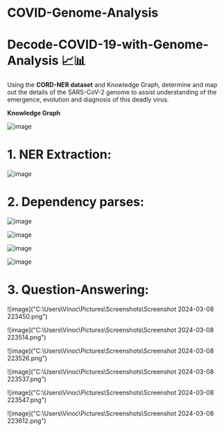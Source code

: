 # COVID-Genome-Analysis
 # Decode-COVID-19-with-Genome-Analysis 📈📊
Using the **CORD-NER dataset** and Knowledge Graph, determine and map out the details of the SARS-CoV-2 genome to assist understanding of the emergence, evolution and diagnosis of this deadly virus.

**Knowledge Graph**

![image](https://user-images.githubusercontent.com/80167074/209657706-a85a27d6-9de9-456d-aa05-d150acb297ce.png)

# **1. NER Extraction:**
![image](https://user-images.githubusercontent.com/80167074/210633033-0836a7bd-9f8a-4961-9ecc-25ed03324547.png)

# **2. Dependency parses:**

![image](https://user-images.githubusercontent.com/80167074/210633259-caba35a3-4c20-4a24-bc87-317b96d02a82.png)

![image](https://user-images.githubusercontent.com/80167074/210633274-730ee4af-2227-47ef-8ad3-647d54e69a4f.png)

![image](https://user-images.githubusercontent.com/80167074/210633293-bdd819ad-63f3-4754-95ae-301927efd425.png)

![image](https://user-images.githubusercontent.com/80167074/210633324-81feed2f-f3f0-4cf5-90c2-4d9d1c6ccc07.png)


# **3. Question-Answering:**
![image]("C:\Users\Vinoc\Pictures\Screenshots\Screenshot 2024-03-08 223450.png")

![image]("C:\Users\Vinoc\Pictures\Screenshots\Screenshot 2024-03-08 223514.png")

![image]("C:\Users\Vinoc\Pictures\Screenshots\Screenshot 2024-03-08 223526.png")

![image]("C:\Users\Vinoc\Pictures\Screenshots\Screenshot 2024-03-08 223537.png")

![image]("C:\Users\Vinoc\Pictures\Screenshots\Screenshot 2024-03-08 223547.png")

![image]("C:\Users\Vinoc\Pictures\Screenshots\Screenshot 2024-03-08 223612.png")
